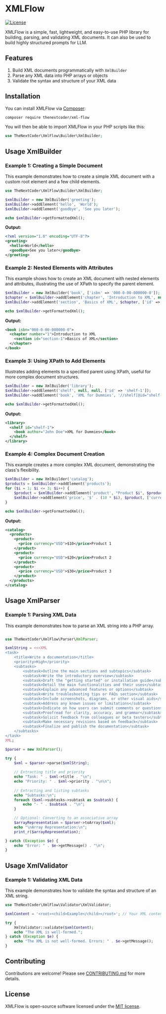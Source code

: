 # XMLFlow

[![License](https://img.shields.io/badge/license-MIT-brightgreen.svg)](LICENSE)

XMLFlow is a simple, fast, lightweight, and easy-to-use PHP library for building, parsing, and validating XML documents. It can also be used to build highly structured prompts for LLM.

## Features

1. Build XML documents programmatically with `XmlBuilder`
2. Parse any XML data into PHP arrays or objects
3. Validate the syntax and structure of your XML data

## Installation

You can install XMLFlow via [Composer](https://getcomposer.org/):

```bash
composer require thenextcoder/xml-flow
```

You will then be able to import XMLFlow in your PHP scripts like this:

```php
use TheNextCoder\XmlFlow\Builder\XmlBuilder;
```

## Usage XmlBuilder

### Example 1: Creating a Simple Document

This example demonstrates how to create a simple XML document with a custom root element and a few child elements.

```php
use TheNextCoder\XmlFlow\Builder\XmlBuilder;

$xmlBuilder = new XmlBuilder('greeting');
$xmlBuilder->addElement('hello', 'World');
$xmlBuilder->addElement('goodbye', 'See you later');

echo $xmlBuilder->getFormattedXml();
```

**Output:**

```xml
<?xml version="1.0" encoding="UTF-8"?>
<greeting>
  <hello>World</hello>
  <goodbye>See you later</goodbye>
</greeting>
```

### Example 2: Nested Elements with Attributes

This example shows how to create an XML document with nested elements and attributes, illustrating the use of XPath to specify the parent element.

```php
$xmlBuilder = new XmlBuilder('book', ['isbn' => '000-0-00-000000-0']);
$chapter = $xmlBuilder->addElement('chapter', 'Introduction to XML', null, ['number' => '1']);
$xmlBuilder->addElement('section', 'Basics of XML', $chapter, ['id' => 'section-1']);

echo $xmlBuilder->getFormattedXml();
```

**Output:**

```xml
<book isbn="000-0-00-000000-0">
  <chapter number="1">Introduction to XML
    <section id="section-1">Basics of XML</section>
  </chapter>
</book>
```

### Example 3: Using XPath to Add Elements

Illustrates adding elements to a specified parent using XPath, useful for more complex document structures.

```php
$xmlBuilder = new XmlBuilder('library');
$xmlBuilder->addElement('shelf', null, null, ['id' => 'shelf-1']);
$xmlBuilder->addElement('book', 'XML for Dummies', '//shelf[@id="shelf-1"]', ['author' => 'John Doe']);

echo $xmlBuilder->getFormattedXml();
```

**Output:**

```xml
<library>
  <shelf id="shelf-1">
    <book author="John Doe">XML for Dummies</book>
  </shelf>
</library>
```

### Example 4: Complex Document Creation

This example creates a more complex XML document, demonstrating the class's flexibility.

```php
$xmlBuilder = new XmlBuilder('catalog');
$products = $xmlBuilder->addElement('products');
for ($i = 1; $i <= 3; $i++) {
    $product = $xmlBuilder->addElement('product', "Product $i", $products);
    $xmlBuilder->addElement('price', '$' . (10 * $i), $product, ['currency' => 'USD']);
}

echo $xmlBuilder->getFormattedXml();
```

**Output:**

```xml
<catalog>
  <products>
    <product>
      <price currency="USD">$10</price>Product 1
    </product>
    <product>
      <price currency="USD">$20</price>Product 2
    </product>
    <product>
      <price currency="USD">$30</price>Product 3
    </product>
  </products>
</catalog>
```

## Usage XmlParser

### Example 1: Parsing XML Data

This example demonstrates how to parse an XML string into a PHP array.

```php

use TheNextCoder\XmlFlow\Parser\XmlParser;

$xmlString = <<<XML
<task>
    <title>Write a documentation</title>
    <priority>High</priority>
    <subtasks>
        <subtask>Outline the main sections and subtopics</subtask>
        <subtask>Write the introductory overview</subtask>
        <subtask>Draft the "getting started" or installation guide</subtask>
        <subtask>Detail the main functionalities and their uses</subtask>
        <subtask>Explain any advanced features or options</subtask>
        <subtask>Write troubleshooting tips or FAQs section</subtask>
        <subtask>Include screenshots, diagrams, or other visual aids</subtask>
        <subtask>Address any known issues or limitations</subtask>
        <subtask>Indicate on how users can submit comments or questions</subtask>
        <subtask>Proofread for clarity, accuracy, and grammar</subtask>
        <subtask>Solicit feedback from colleagues or beta testers</subtask>
        <subtask>Make necessary revisions based on feedback</subtask>
        <subtask>Finalize and publish the documentation</subtask>
    </subtasks>
</task>
XML;

$parser = new XmlParser();

try {
    $xml = $parser->parse($xmlString);
    
    // Extracting title and priority
    echo "Task: " . $xml->title . "\n";
    echo "Priority: " . $xml->priority . "\n\n";
    
    // Extracting and listing subtasks
    echo "Subtasks:\n";
    foreach ($xml->subtasks->subtask as $subtask) {
        echo "- " . $subtask . "\n";
    }

    // Optional: Converting to an associative array
    $arrayRepresentation = $parser->toArray($xml);
    echo "\nArray Representation:\n";
    print_r($arrayRepresentation);

} catch (Exception $e) {
    echo "Error: " . $e->getMessage() . "\n";
}
```
## Usage XmlValidator

### Example 1: Validating XML Data

This example demonstrates how to validate the syntax and structure of an XML string.

```php
use TheNextCoder\XmlFlow\Validator\XmlValidator;

$xmlContent = '<root><child>Example</child></root>'; // Your XML content here

try {
    XmlValidator::validate($xmlContent);
    echo "The XML is well-formed.";
} catch (Exception $e) {
    echo "The XML is not well-formed. Errors: " . $e->getMessage();
}
```

## Contributing

Contributions are welcome! Please see [CONTRIBUTING.md](CONTRIBUTING.md) for more details.

## License

XMLFlow is open-source software licensed under the [MIT license](LICENSE).
